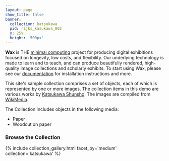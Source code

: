 ```yaml
---
layout: page
show_title: false
banner:
  collection: katsukawa
  pid: rijks_kasukawa_002
  y: 25%
  height: '500px'
---
```


__Wax__ is THE [minimal computing](http://go-dh.github.io/mincomp/) project for producing digital exhibitions focused on longevity, low costs, and flexibility. Our underlying technology is made to learn and to teach, and can produce beautifully rendered, high-quality image collections and scholarly exhibits. To start using Wax, please see our [documentation](https://minicomp.github.io/wiki/#/wax/) for installation instructions and more.

This site's sample collection comprises a set of objects, each of which is represented by one or more images. The collection items in this demo are various works by [Katsukawa Shunsho](https://en.wikipedia.org/wiki/Katsukawa_Shunsh%C5%8D). The images are compiled from [WikiMedia](https://commons.wikimedia.org/wiki/Katsukawa_Shunsh%C5%8D).

The Collection includes objects in the following media:
- Paper
- Woodcut on paper

### Browse the Collection

{% include collection_gallery.html facet_by='medium' collection='katsukawa' %}
